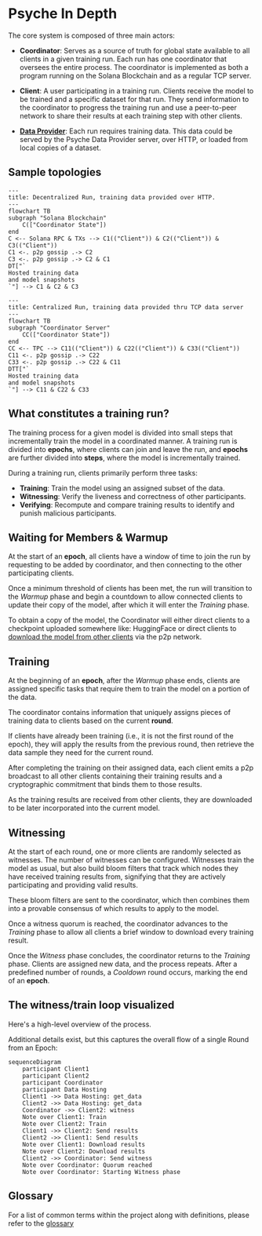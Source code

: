 # Psyche In Depth

The core system is composed of three main actors:

- **Coordinator**: Serves as a source of truth for global state available to all clients in a given training run. Each run has one coordinator that oversees the entire process. The coordinator is implemented as both a program running on the Solana Blockchain and as a regular TCP server.

- **Client**: A user participating in a training run. Clients receive the model to be trained and a specific dataset for that run. They send information to the coordinator to progress the training run and use a peer-to-peer network to share their results at each training step with other clients.

- **[Data Provider](./data-provider.md)**: Each run requires training data. This data could be served by the Psyche Data Provider server, over HTTP, or loaded from local copies of a dataset.

## Sample topologies

```mermaid
---
title: Decentralized Run, training data provided over HTTP.
---
flowchart TB
subgraph "Solana Blockchain"
    C(["Coordinator State"])
end
C <-- Solana RPC & TXs --> C1(("Client")) & C2(("Client")) & C3(("Client"))
C1 <-. p2p gossip .-> C2
C3 <-. p2p gossip .-> C2 & C1
DT["`
Hosted training data
and model snapshots
`"] --> C1 & C2 & C3
```

```mermaid
---
title: Centralized Run, training data provided thru TCP data server
---
flowchart TB
subgraph "Coordinator Server"
    CC(["Coordinator State"])
end
CC <-- TPC --> C11(("Client")) & C22(("Client")) & C33(("Client"))
C11 <-. p2p gossip .-> C22
C33 <-. p2p gossip .-> C22 & C11
DTT["`
Hosted training data
and model snapshots
`"] --> C11 & C22 & C33
```

## What constitutes a training run?

The training process for a given model is divided into small steps that incrementally train the model in a coordinated manner. A training run is divided into **epochs**, where clients can join and leave the run, and **epochs** are further divided into **steps**, where the model is incrementally trained.

During a training run, clients primarily perform three tasks:

- **Training**: Train the model using an assigned subset of the data.
- **Witnessing**: Verify the liveness and correctness of other participants.
- **Verifying**: Recompute and compare training results to identify and punish malicious participants.

## Waiting for Members & Warmup

At the start of an **epoch**, all clients have a window of time to join the run by requesting to be added by coordinator, and then connecting to the other participating clients.

Once a minimum threshold of clients has been met, the run will transition to the _Warmup_ phase and begin a countdown to allow connected clients to update their copy of the model, after which it will enter the _Training_ phase.

To obtain a copy of the model, the Coordinator will either direct clients to a checkpoint uploaded somewhere like: HuggingFace or direct clients to [download the model from other clients](./model-sharing.md) via the p2p network.

## Training

At the beginning of an **epoch**, after the _Warmup_ phase ends, clients are assigned specific tasks that require them to train the model on a portion of the data.

The coordinator contains information that uniquely assigns pieces of training data to clients based on the current **round**.

If clients have already been training (i.e., it is not the first round of the epoch), they will apply the results from the previous round, then retrieve the data sample they need for the current round.

After completing the training on their assigned data, each client emits a p2p broadcast to all other clients containing their training results and a cryptographic commitment that binds them to those results.

As the training results are received from other clients, they are downloaded to be later incorporated into the current model.

## Witnessing

At the start of each round, one or more clients are randomly selected as witnesses. The number of witnesses can be configured. Witnesses train the model as usual, but also build bloom filters that track which nodes they have received training results from, signifying that they are actively participating and providing valid results.

These bloom filters are sent to the coordinator, which then combines them into a provable consensus of which results to apply to the model.

Once a witness quorum is reached, the coordinator advances to the _Training_ phase to allow all clients a brief window to download every training result.

Once the _Witness_ phase concludes, the coordinator returns to the _Training_ phase. Clients are assigned new data, and the process repeats. After a predefined number of rounds, a _Cooldown_ round occurs, marking the end of an **epoch**.

## The witness/train loop visualized

Here's a high-level overview of the process.

Additional details exist, but this captures the overall flow of a single Round from an Epoch:

```mermaid
sequenceDiagram
    participant Client1
    participant Client2
    participant Coordinator
    participant Data Hosting
    Client1 ->> Data Hosting: get_data
    Client2 ->> Data Hosting: get_data
    Coordinator ->> Client2: witness
    Note over Client1: Train
    Note over Client2: Train
    Client1 ->> Client2: Send results
    Client2 ->> Client1: Send results
    Note over Client1: Download results
    Note over Client2: Download results
    Client2 ->> Coordinator: Send witness
    Note over Coordinator: Quorum reached
    Note over Coordinator: Starting Witness phase
```

## Glossary

For a list of common terms within the project along with definitions, please refer to the [glossary](./glossary.md)
